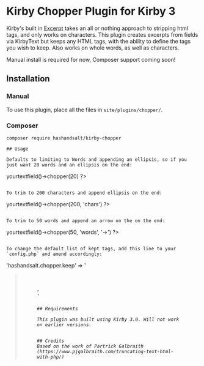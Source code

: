 # Kirby Chopper Plugin for Kirby 3

Kirby's built in [Excerpt](https://getkirby.com/docs/reference/templates/field-methods/excerpt) takes an all or nothing approach to stripping html tags, and only works on characters. This plugin creates excerpts from fields via KirbyText but keeps any HTML tags, with the ability to define the tags you wish to keep. Also works on whole words, as well as characters.

Manual install is required for now, Composer support coming soon!

## Installation

### Manual

To use this plugin, place all the files in `site/plugins/chopper/`.

### Composer

```
composer require hashandsalt/kirby-chopper

## Usage

Defaults to limiting to Words and appending an ellipsis, so if you just want 20 words and an ellipsis on the end:

```
<?= $page->yourtextfield()->chopper(20) ?>
```

To trim to 200 characters and append ellipsis on the end:

```
<?= $page->yourtextfield()->chopper(200, 'chars') ?>
```

To trim to 50 words and append an arrow on the on the end:

```
<?= $page->yourtextfield()->chopper(50, 'words', '→') ?>
```

To change the default list of kept tags, add this line to your `config.php` and amend accordingly:

```
'hashandsalt.chopper.keep' => '<p><a><strong><em><sub><sup><blockquote><figure><img><h1><h2><h3><h4><h5><h6>',
```

## Requirements

This plugin was built using Kirby 3.0. Will not work on earlier versions.


## Credits
Based on the work of Partrick Galbraith (https://www.pjgalbraith.com/truncating-text-html-with-php/)
